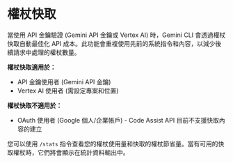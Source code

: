# 權杖快取

當使用 API 金鑰驗證 (Gemini API 金鑰或 Vertex AI) 時，Gemini CLI 會透過權杖快取自動最佳化 API 成本。此功能會重複使用先前的系統指令和內容，以減少後續請求中處理的權杖數量。

**權杖快取適用於：**

- API 金鑰使用者 (Gemini API 金鑰)
- Vertex AI 使用者 (需設定專案和位置)

**權杖快取不適用於：**

- OAuth 使用者 (Google 個人/企業帳戶) - Code Assist API 目前不支援快取內容的建立

您可以使用 `/stats` 指令查看您的權杖使用量和快取的權杖節省量。當有可用的快取權杖時，它們將會顯示在統計資料輸出中。
